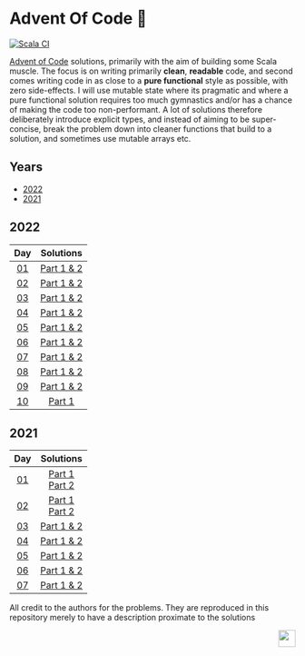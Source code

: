 # Advent Of Code :evergreen_tree:

[![Scala CI](https://github.com/gnmathur/AdventOfCode/actions/workflows/scala.yml/badge.svg?branch=main)](https://github.com/gnmathur/AdventOfCode/actions/workflows/scala.yml)

[Advent of Code](https://adventofcode.com/) solutions, primarily with the aim of building some Scala muscle. The 
focus is on writing primarily __clean__, __readable__ code, and second comes writing code in as close to a __pure functional__ style as possible, with zero side-effects. I will use mutable state where its pragmatic and where a pure functional solution requires too much gymnastics and/or has a chance of 
making the code too non-performant. A lot of solutions therefore deliberately introduce explicit types, and instead of aiming to be super-concise, break the problem down into cleaner functions that build to a solution, and sometimes use mutable arrays etc.

## Years

* [2022](#2022)
* [2021](#2021)

## 2022
  | Day | Solutions |
  |:---:|:---:|
  | [01](https://adventofcode.com/2022/day/1) | [Part 1 & 2](src/main/scala/aoc2022/D01CalorieCounting.scala) |
  | [02](https://adventofcode.com/2022/day/2) | [Part 1 & 2](src/main/scala/aoc2022/D02RockPaperScissors.scala) |
  | [03](https://adventofcode.com/2022/day/3) | [Part 1 & 2](src/main/scala/aoc2022/D03RucksackReorganization.scala) |
  | [04](https://adventofcode.com/2022/day/4) | [Part 1 & 2](src/main/scala/aoc2022/D04CampCleanup.scala) |
  | [05](https://adventofcode.com/2022/day/5) | [Part 1 & 2](src/main/scala/aoc2022/D05SupplyStacks.scala) |
  | [06](https://adventofcode.com/2022/day/6) | [Part 1 & 2](src/main/scala/aoc2022/D06TuningTrouble.scala) |
  | [07](https://adventofcode.com/2022/day/7) | [Part 1 & 2](src/main/scala/aoc2022/D07NoSpaceLeftOnDevice.scala) |
  | [08](https://adventofcode.com/2022/day/8) | [Part 1 & 2](src/main/scala/aoc2022/D08TreetopTreeHouse.scala) |
  | [09](https://adventofcode.com/2022/day/9) | [Part 1 & 2](src/main/scala/aoc2022/D09RopeBridge.scala) |
  | [10](https://adventofcode.com/2022/day/10) | [Part 1](src/main/scala/aoc2022/D10CathodeRayTube.scala) |

## 2021
  | Day | Solutions |
  |:---:|:---:|
  | [01](https://adventofcode.com/2021/day/1) | [Part 1](src/main/scala/aoc2021/D01SonarSweep.scala)<br>[Part 2](src/main/scala/aoc2021/D01SonarSweepSlidingWindow.scala) |
  | [02](https://adventofcode.com/2021/day/2) | [Part 1](src/main/scala/aoc2021/D02Dive.scala)<br>[Part 2](src/main/scala/aoc2021/D02DiveRevised.scala) |
  | [03](https://adventofcode.com/2021/day/3) | [Part 1 & 2](src/main/scala/aoc2021/D03BinaryDiagnostics.scala) |
  | [04](https://adventofcode.com/2021/day/4) | [Part 1 & 2](src/main/scala/aoc2021/D04GiantSquid.scala) |
  | [05](https://adventofcode.com/2021/day/5) | [Part 1 & 2](src/main/scala/aoc2021/D05HydrothermalVenture.scala) |
  | [06](https://adventofcode.com/2021/day/6) | [Part 1 & 2](src/main/scala/aoc2021/D06LanternFish.scala) |
  | [07](https://adventofcode.com/2021/day/7) | [Part 1 & 2](src/main/scala/aoc2021/D07TreacheryOfWhales.scala) |

All credit to the authors for the problems. They are reproduced in this repository merely to have a description proximate to the solutions

<img align="right" src=https://www.scala-lang.org/resources/img/frontpage/scala-spiral.png height="30px" style="padding-left: 20px"/>
